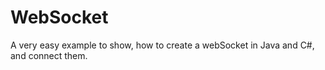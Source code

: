# WebSocket
A very easy example to show, how to create a webSocket in Java and C#, and connect them.

